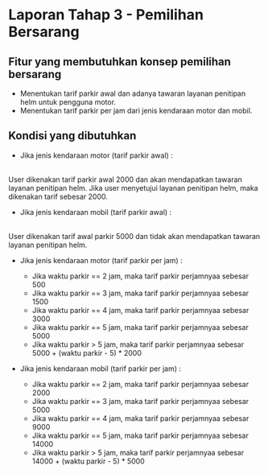 # Laporan Tahap 3 - Pemilihan Bersarang

## Fitur yang membutuhkan konsep pemilihan bersarang
- Menentukan tarif parkir awal dan adanya tawaran layanan penitipan helm untuk pengguna motor.
- Menentukan tarif parkir per jam dari jenis kendaraan motor dan mobil.

## Kondisi yang dibutuhkan
- Jika jenis kendaraan motor (tarif parkir awal) :
<br>
User dikenakan tarif parkir awal 2000 dan akan mendapatkan tawaran layanan 
penitipan helm. Jika user menyetujui layanan penitipan helm, maka dikenakan tarif 
sebesar 2000.

- Jika jenis kendaraan mobil (tarif parkir awal) :
<br>
User dikenakan tarif awal parkir 5000 dan tidak akan mendapatkan tawaran layanan 
penitipan helm.

- Jika jenis kendaraan motor (tarif parkir per jam) :
    - Jika waktu parkir == 2 jam, maka tarif parkir perjamnyaa sebesar 500
    - Jika waktu parkir == 3 jam, maka tarif parkir perjamnyaa sebesar 1500
    - Jika waktu parkir == 4 jam, maka tarif parkir perjamnyaa sebesar 3000
    - Jika waktu parkir == 5 jam, maka tarif parkir perjamnyaa sebesar 5000
    - Jika waktu parkir > 5 jam, maka tarif parkir perjamnyaa sebesar 5000 + (waktu parkir - 5) * 2000

- Jika jenis kendaraan mobil (tarif parkir per jam) :
    - Jika waktu parkir == 2 jam, maka tarif parkir perjamnyaa sebesar 2000
    - Jika waktu parkir == 3 jam, maka tarif parkir perjamnyaa sebesar 5000
    - Jika waktu parkir == 4 jam, maka tarif parkir perjamnyaa sebesar 9000
    - Jika waktu parkir == 5 jam, maka tarif parkir perjamnyaa sebesar 14000
    - Jika waktu parkir > 5 jam, maka tarif parkir perjamnyaa sebesar 14000 + (waktu parkir - 5) * 5000


